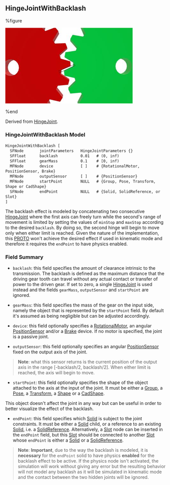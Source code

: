 ## HingeJointWithBacklash

%figure

![HingeJointWithBacklash](images/joints/HingeJointWithBacklash/HingeJointWithBacklash.thumbnail.jpg)

%end

Derived from [HingeJoint](../reference/hingejoint.md).

### HingeJointWithBacklash Model

```
HingeJointWithBacklash [
  SFNode       jointParameters   HingeJointParameters {}
  SFFloat      backlash          0.01   # (0, inf)
  SFFloat      gearMass          0.1    # [0, inf)
  MFNode       device            [ ]    # {RotationalMotor, PositionSensor, Brake}
  MFNode       outputSensor      [ ]    # {PositionSensor}
  MFNode       startPoint        NULL   # {Group, Pose, Transform, Shape or CadShape}
  SFNode       endPoint          NULL   # {Solid, SolidReference, or Slot}
]
```

The backlash effect is modeled by concatenating two consecutive [HingeJoint](../reference/hingejoint.md) where the first axis can freely turn while the second's range of movement is limited by setting the values of `minStop` and `maxStop` according to the desired `backlash`.
By doing so, the second hinge will begin to move only when either limit is reached.
Given the nature of the implementation, this [PROTO](../reference/proto.md) won't achieve the desired effect if used in kinematic mode and therefore it requires the `endPoint` to have physics enabled.

### Field Summary

- `backlash`: this field specifies the amount of clearance intrinsic to the transmission. The backlash is defined as the maximum distance that the driving gear tooth can travel without any actual contact or transfer of power to the driven gear.
If set to zero, a single [HingeJoint](../reference/hingejoint.md) is used instead and the fields `gearMass`, `outputSensor` and `startPoint` are ignored.

- `gearMass`: this field specifies the mass of the gear on the input side, namely the object that is represented by the `startPoint` field. By default it's assumed as being negligible but can be adjusted accordingly.

- `device`: this field optionally specifies a [RotationalMotor](../reference/rotationalmotor.md), an angular [PositionSensor](../reference/positionsensor.md) and/or a [Brake](../reference/brake.md) device.
If no motor is specified, the joint is a passive joint.

- `outputSensor`: this field optionally specifies an angular [PositionSensor](../reference/positionsensor.md) fixed on the output axis of the joint.

> **Note**: what this sensor returns is the current position of the output axis in the range [-backlash/2, backlash/2]. When either limit is reached, the axis will begin to move.

- `startPoint`: this field optionally specifies the shape of the object attached to the axis at the input of the joint.
It must be either a [Group](../reference/group.md), a [Pose](../reference/pose.md), a [Transform](../reference/transform.md), a [Shape](../reference/shape.md) or a [CadShape](../reference/cadshape.md).

This object doesn't affect the joint in any way but can be useful in order to better visualize the effect of the backlash.

- `endPoint`: this field specifies which [Solid](../reference/solid.md) is subject to the joint constraints. It must be either a [Solid](../reference/solid.md) child, or a reference to an existing [Solid](../reference/solid.md), i.e. a [SolidReference](../reference/solidreference.md).
Alternatively, a [Slot](../reference/slot.md) node can be inserted in the `endPoint` field, but this [Slot](../reference/slot.md) should be connected to another [Slot](../reference/slot.md) whose `endPoint` is either a [Solid](../reference/solid.md) or a [SolidReference](../reference/solidreference.md).

> **Note**: **Important**, due to the way the backlash is modeled, it is **necessary** for the `endPoint` solid to have physics **enabled** for the backlash effect to be active.
If the physics node isn't activated, the simulation will work without giving any error but the resulting behavior will not model any backlash as it will be simulated in kinematic mode and the contact between the two hidden joints will be ignored.
